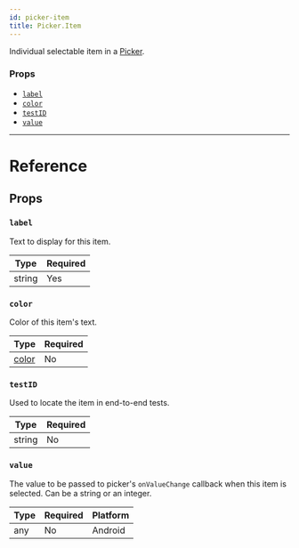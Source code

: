 ```yaml
---
id: picker-item
title: Picker.Item
---
```


Individual selectable item in a [Picker](picker.md).

### Props

* [`label`](picker-item.md#label)
* [`color`](picker-item.md#color)
* [`testID`](picker-item.md#testid)
* [`value`](picker-item.md#value)

---

# Reference

## Props

### `label`

Text to display for this item.

| Type   | Required |
| ------ | -------- |
| string | Yes      |

### `color`

Color of this item's text.

| Type               | Required |
| ------------------ | -------- |
| [color](colors.md) | No       |

### `testID`

Used to locate the item in end-to-end tests.

| Type   | Required |
| ------ | -------- |
| string | No       |

### `value`

The value to be passed to picker's `onValueChange` callback when this item is selected. Can be a string or an integer.

| Type | Required | Platform |
| ---- | -------- | -------- |
| any  | No       | Android  |
